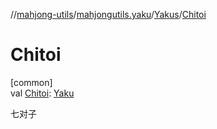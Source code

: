 //[mahjong-utils](../../../index.md)/[mahjongutils.yaku](../index.md)/[Yakus](index.md)/[Chitoi](-chitoi.md)

# Chitoi

[common]\
val [Chitoi](-chitoi.md): [Yaku](../-yaku/index.md)

七对子
